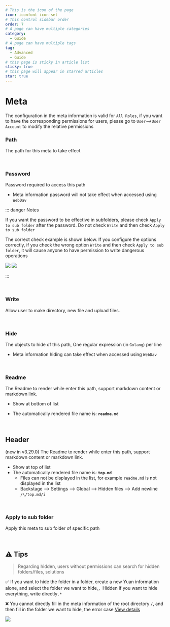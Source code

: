 ```yaml
---
# This is the icon of the page
icon: iconfont icon-set
# This control sidebar order
order: 7
# A page can have multiple categories
category:
  - Guide
# A page can have multiple tags
tag:
  - Advanced
  - Guide
# this page is sticky in article list
sticky: true
# this page will appear in starred articles
star: true
---
```


# Meta
The configuration in the meta information is valid for `All Roles`, if you want to have the corresponding permissions for users, please go to `User`-->`User Account` to modify the relative permissions

### **Path**

The path for this meta to take effect

<br/>



### **Password**
Password required to access this path

- Meta information password will not take effect when accessed using `WebDav`

::: danger Notes

If you want the password to be effective in subfolders, please check `Apply to sub folder` after the password. Do not check `Write` and then check `Apply to sub folder`

The correct check example is shown below. If you configure the options correctly, if you check the wrong option `Write` and then check `Apply to sub folder`, it will cause anyone to have permission to write dangerous operations

![](/img/advanced/meta/password_b.png#light)
![](/img/advanced/meta/password_h.png#dark)

:::

<br/>



### **Write**
Allow user to make directory, new file and upload files.

<br/>



### **Hide**
The objects to hide of this path, One regular expression (in `Golang`) per line

- Meta information hiding can take effect when accessed using `WebDav`

<br/>



### **Readme**
The Readme to render while enter this path, support markdown content or markdown link.

- Show at bottom of list

- The automatically rendered file name is: **`readme.md`**

<br/>



## **Header**

(new in v3.29.0) The Readme to render while enter this path, support markdown content or markdown link.

- Show at top of list
- The automatically rendered file name is: **`top.md`**
  - Files can not be displayed in the list, for example `readme.md` is not displayed in the list
  - Backstage --> Settings --> Global --> Hidden files --> Add newline `/\/top.md/i`

<br/>



### **Apply to sub folder**
Apply this meta to sub folder of specific path

<br/>





## :warning: Tips

> Regarding hidden, users without permissions can search for hidden folders/files, solutions

:white_check_mark: If you want to hide the folder in a folder, create a new Yuan information alone, and select the folder we want to hide,，Hidden if you want to hide everything, write directly`.*`

:x: You cannot directly fill in the meta information of the root directory `/`, and then fill in the folder we want to hide, the error case [View details](https://github.com/alist-org/alist/issues/4494)

![](/img/advanced/hide-tips.png)
